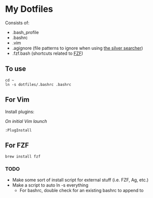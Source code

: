 # My Dotfiles

Consists of:

* .bash_profile
* .bashrc
* .vim
* .agignore (file patterns to ignore when using [the silver searcher](https://github.com/ggreer/the_silver_searcher))
* .fzf.bash (shortcuts related to [FZF](https://github.com/junegunn/fzf))

## To use

```shell
cd ~
ln -s dotfiles/.bashrc .bashrc
```

## For Vim

Install plugins:

_On initial Vim launch_

```VimL
:PlugInstall
```

## For FZF

```shell
brew install fzf
```

### TODO
* Make some sort of install script for external stuff (i.e. FZF, Ag, etc.)
* Make a script to auto ln -s everything
  * For bashrc, double check for an existing bashrc to append to
